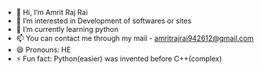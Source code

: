- 👋 Hi, I’m Amrit Raj Rai
- 👀 I’m interested in Development of softwares or sites
- 🌱 I’m currently learning python
- 📫 You can contact me through my mail - amritrajrai942612@gmail.com
- 😄 Pronouns: HE
- ⚡ Fun fact: Python(easier) was invented before C++(complex)

<!---
Raj-Rai47/Raj-Rai47 is a ✨ special ✨ repository because its `README.md` (this file) appears on your GitHub profile.
You can click the Preview link to take a look at your changes.
--->
